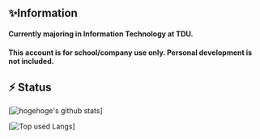 <!--
**19AJ124/19AJ124** is a ✨ _special_ ✨ repository because its `README.md` (this file) appears on your GitHub profile.

Here are some ideas to get you started:

- 🔭 I’m currently working on ...
- 🌱 I’m currently learning ...
- 👯 I’m looking to collaborate on ...
- 🤔 I’m looking for help with ...
- 💬 Ask me about ...
- 📫 How to reach me: ...
- 😄 Pronouns: ...
- ⚡ Fun fact: ...
-->

## ✨Information
#### Currently majoring in Information Technology at TDU.
#### This account is for school/company use only. Personal development is not included.

## ⚡ Status

<!-- リポジトリステータス -->
[![hogehoge's github stats](https://github-readme-stats.vercel.app/api?username=19AJ124&hide=contribs&count_private=true&show_icons=true&theme=tokyonight)]

<!-- ソースコード統計 -->
[![Top used Langs](https://github-readme-stats.vercel.app/api/top-langs/?username=19AJ124&layout=compact&theme=tokyonight)]
